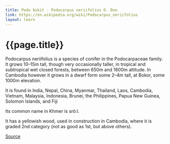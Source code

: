 ```yaml
---
title: Podo bukit - Podocarpus neriifolius D. Don
link: https://en.wikipedia.org/wiki/Podocarpus_neriifolius
layout: learn
---
```

# {{page.title}}

Podocarpus neriifolius is a species of conifer in the Podocarpaceae family. It grows 10–15m tall, though very occasionally taller, in tropical and subtropical wet closed forests, between 650m and 1600m altitude. In Cambodia however it grows in a dwarf form some 2–4m tall, at Bokor, some 1000m elevation.

It is found in India, Nepal, China, Myanmar, Thailand, Laos, Cambodia, Vietnam, Malaysia, Indonesia, Brunei, the Philippines, Papua New Guinea, Solomon Islands, and Fiji

Its common name in Khmer is srô:l.

It has a yellowish wood, used in construction in Cambodia, where it is graded 2nd category (not as good as 1st, but above others).

[Source](page.link)
